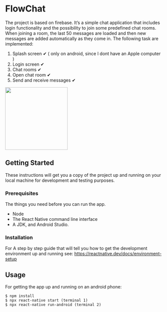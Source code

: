 # FlowChat

The project is based on firebase. It’s a simple chat application that includes login
functionality and the possibility to join some predefined chat
rooms. When joining a room, the last 50 messages are loaded
and then new messages are added automatically as they come in.
The following task are implemented:

1. Splash screen ✔ ( only on android, since I dont have an Apple computer )
2. Login screen ✔
3. Chat rooms ✔
4. Open chat room ✔
5. Send and receive messages ✔

<img src="Screenshots/Screenshot_20211026-161717_FlowChat.jpg.png" height="200">


## Getting Started

These instructions will get you a copy of the project up and running on your local machine for development and testing purposes. 

### Prerequisites

The things you need before you can run the app.

* Node
* The React Native command line interface
* A JDK, and Android Studio.

### Installation

For A step by step guide that will tell you how to get the development environment up and running see:
https://reactnative.dev/docs/environment-setup


## Usage

For getting the app up and running on an android phone:
```
$ npm install
$ npx react-native start (terminal 1) 
$ npx react-native run-android (terminal 2)
```


